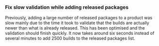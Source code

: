 ### Fix slow validation while adding released packages

Previously, adding a large number of released packages to a product was slow
mainly due to the time it took to validate that the builds are actually
newer than what is already released. This has been optimised and the
validation should finish quickly. It now takes around six seconds instead of
several minutes to add 2500 builds to the released packages list.
